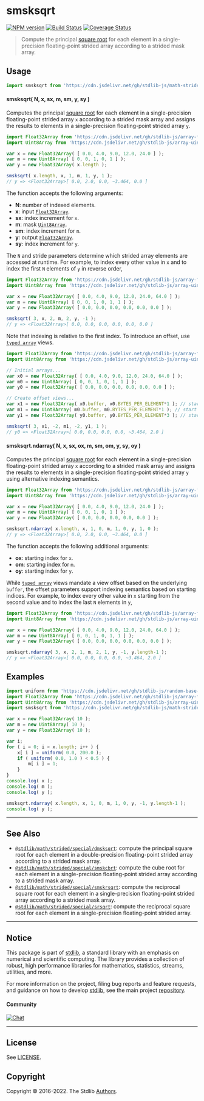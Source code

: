<!--

@license Apache-2.0

Copyright (c) 2021 The Stdlib Authors.

Licensed under the Apache License, Version 2.0 (the "License");
you may not use this file except in compliance with the License.
You may obtain a copy of the License at

   http://www.apache.org/licenses/LICENSE-2.0

Unless required by applicable law or agreed to in writing, software
distributed under the License is distributed on an "AS IS" BASIS,
WITHOUT WARRANTIES OR CONDITIONS OF ANY KIND, either express or implied.
See the License for the specific language governing permissions and
limitations under the License.

-->

# smsksqrt

[![NPM version][npm-image]][npm-url] [![Build Status][test-image]][test-url] [![Coverage Status][coverage-image]][coverage-url] <!-- [![dependencies][dependencies-image]][dependencies-url] -->

> Compute the principal [square root][@stdlib/math/base/special/sqrtf] for each element in a single-precision floating-point strided array according to a strided mask array.

<section class="intro">

</section>

<!-- /.intro -->



<section class="usage">

## Usage

```javascript
import smsksqrt from 'https://cdn.jsdelivr.net/gh/stdlib-js/math-strided-special-smsksqrt@deno/mod.js';
```

#### smsksqrt( N, x, sx, m, sm, y, sy )

Computes the principal [square root][@stdlib/math/base/special/sqrtf] for each element in a single-precision floating-point strided array `x` according to a strided mask array and assigns the results to elements in a single-precision floating-point strided array `y`.

```javascript
import Float32Array from 'https://cdn.jsdelivr.net/gh/stdlib-js/array-float32@deno/mod.js';
import Uint8Array from 'https://cdn.jsdelivr.net/gh/stdlib-js/array-uint8@deno/mod.js';

var x = new Float32Array( [ 0.0, 4.0, 9.0, 12.0, 24.0 ] );
var m = new Uint8Array( [ 0, 0, 1, 0, 1 ] );
var y = new Float32Array( x.length );

smsksqrt( x.length, x, 1, m, 1, y, 1 );
// y => <Float32Array>[ 0.0, 2.0, 0.0, ~3.464, 0.0 ]
```

The function accepts the following arguments:

-   **N**: number of indexed elements.
-   **x**: input [`Float32Array`][@stdlib/array/float32].
-   **sx**: index increment for `x`.
-   **m**: mask [`Uint8Array`][@stdlib/array/uint8].
-   **sm**: index increment for `m`.
-   **y**: output [`Float32Array`][@stdlib/array/float32].
-   **sy**: index increment for `y`.

The `N` and stride parameters determine which strided array elements are accessed at runtime. For example, to index every other value in `x` and to index the first `N` elements of `y` in reverse order,

```javascript
import Float32Array from 'https://cdn.jsdelivr.net/gh/stdlib-js/array-float32@deno/mod.js';
import Uint8Array from 'https://cdn.jsdelivr.net/gh/stdlib-js/array-uint8@deno/mod.js';

var x = new Float32Array( [ 0.0, 4.0, 9.0, 12.0, 24.0, 64.0 ] );
var m = new Uint8Array( [ 0, 0, 1, 0, 1, 1 ] );
var y = new Float32Array( [ 0.0, 0.0, 0.0, 0.0, 0.0, 0.0 ] );

smsksqrt( 3, x, 2, m, 2, y, -1 );
// y => <Float32Array>[ 0.0, 0.0, 0.0, 0.0, 0.0, 0.0 ]
```

Note that indexing is relative to the first index. To introduce an offset, use [`typed array`][@stdlib/array/float32] views.

```javascript
import Float32Array from 'https://cdn.jsdelivr.net/gh/stdlib-js/array-float32@deno/mod.js';
import Uint8Array from 'https://cdn.jsdelivr.net/gh/stdlib-js/array-uint8@deno/mod.js';

// Initial arrays...
var x0 = new Float32Array( [ 0.0, 4.0, 9.0, 12.0, 24.0, 64.0 ] );
var m0 = new Uint8Array( [ 0, 0, 1, 0, 1, 1 ] );
var y0 = new Float32Array( [ 0.0, 0.0, 0.0, 0.0, 0.0, 0.0 ] );

// Create offset views...
var x1 = new Float32Array( x0.buffer, x0.BYTES_PER_ELEMENT*1 ); // start at 2nd element
var m1 = new Uint8Array( m0.buffer, m0.BYTES_PER_ELEMENT*1 ); // start at 2nd element
var y1 = new Float32Array( y0.buffer, y0.BYTES_PER_ELEMENT*3 ); // start at 4th element

smsksqrt( 3, x1, -2, m1, -2, y1, 1 );
// y0 => <Float32Array>[ 0.0, 0.0, 0.0, 0.0, ~3.464, 2.0 ]
```

#### smsksqrt.ndarray( N, x, sx, ox, m, sm, om, y, sy, oy )

Computes the principal [square root][@stdlib/math/base/special/sqrtf] for each element in a single-precision floating-point strided array `x` according to a strided mask array and assigns the results to elements in a single-precision floating-point strided array `y` using alternative indexing semantics.

```javascript
import Float32Array from 'https://cdn.jsdelivr.net/gh/stdlib-js/array-float32@deno/mod.js';
import Uint8Array from 'https://cdn.jsdelivr.net/gh/stdlib-js/array-uint8@deno/mod.js';

var x = new Float32Array( [ 0.0, 4.0, 9.0, 12.0, 24.0 ] );
var m = new Uint8Array( [ 0, 0, 1, 0, 1 ] );
var y = new Float32Array( [ 0.0, 0.0, 0.0, 0.0, 0.0 ] );

smsksqrt.ndarray( x.length, x, 1, 0, m, 1, 0, y, 1, 0 );
// y => <Float32Array>[ 0.0, 2.0, 0.0, ~3.464, 0.0 ]
```

The function accepts the following additional arguments:

-   **ox**: starting index for `x`.
-   **om**: starting index for `m`.
-   **oy**: starting index for `y`.

While [`typed array`][@stdlib/array/float32] views mandate a view offset based on the underlying `buffer`, the offset parameters support indexing semantics based on starting indices. For example, to index every other value in `x` starting from the second value and to index the last `N` elements in `y`,

```javascript
import Float32Array from 'https://cdn.jsdelivr.net/gh/stdlib-js/array-float32@deno/mod.js';
import Uint8Array from 'https://cdn.jsdelivr.net/gh/stdlib-js/array-uint8@deno/mod.js';

var x = new Float32Array( [ 0.0, 4.0, 9.0, 12.0, 24.0, 64.0 ] );
var m = new Uint8Array( [ 0, 0, 1, 0, 1, 1 ] );
var y = new Float32Array( [ 0.0, 0.0, 0.0, 0.0, 0.0, 0.0 ] );

smsksqrt.ndarray( 3, x, 2, 1, m, 2, 1, y, -1, y.length-1 );
// y => <Float32Array>[ 0.0, 0.0, 0.0, 0.0, ~3.464, 2.0 ]
```

</section>

<!-- /.usage -->

<section class="notes">

</section>

<!-- /.notes -->

<section class="examples">

## Examples

<!-- eslint no-undef: "error" -->

```javascript
import uniform from 'https://cdn.jsdelivr.net/gh/stdlib-js/random-base-uniform@deno/mod.js';
import Float32Array from 'https://cdn.jsdelivr.net/gh/stdlib-js/array-float32@deno/mod.js';
import Uint8Array from 'https://cdn.jsdelivr.net/gh/stdlib-js/array-uint8@deno/mod.js';
import smsksqrt from 'https://cdn.jsdelivr.net/gh/stdlib-js/math-strided-special-smsksqrt@deno/mod.js';

var x = new Float32Array( 10 );
var m = new Uint8Array( 10 );
var y = new Float32Array( 10 );

var i;
for ( i = 0; i < x.length; i++ ) {
    x[ i ] = uniform( 0.0, 200.0 );
    if ( uniform( 0.0, 1.0 ) < 0.5 ) {
        m[ i ] = 1;
    }
}
console.log( x );
console.log( m );
console.log( y );

smsksqrt.ndarray( x.length, x, 1, 0, m, 1, 0, y, -1, y.length-1 );
console.log( y );
```

</section>

<!-- /.examples -->

<!-- C interface documentation. -->



<!-- Section for related `stdlib` packages. Do not manually edit this section, as it is automatically populated. -->

<section class="related">

* * *

## See Also

-   <span class="package-name">[`@stdlib/math/strided/special/dmsksqrt`][@stdlib/math/strided/special/dmsksqrt]</span><span class="delimiter">: </span><span class="description">compute the principal square root for each element in a double-precision floating-point strided array according to a strided mask array.</span>
-   <span class="package-name">[`@stdlib/math/strided/special/smskcbrt`][@stdlib/math/strided/special/smskcbrt]</span><span class="delimiter">: </span><span class="description">compute the cube root for each element in a single-precision floating-point strided array according to a strided mask array.</span>
-   <span class="package-name">[`@stdlib/math/strided/special/smskrsqrt`][@stdlib/math/strided/special/smskrsqrt]</span><span class="delimiter">: </span><span class="description">compute the reciprocal square root for each element in a single-precision floating-point strided array according to a strided mask array.</span>
-   <span class="package-name">[`@stdlib/math/strided/special/srsqrt`][@stdlib/math/strided/special/srsqrt]</span><span class="delimiter">: </span><span class="description">compute the reciprocal square root for each element in a single-precision floating-point strided array.</span>

</section>

<!-- /.related -->

<!-- Section for all links. Make sure to keep an empty line after the `section` element and another before the `/section` close. -->


<section class="main-repo" >

* * *

## Notice

This package is part of [stdlib][stdlib], a standard library with an emphasis on numerical and scientific computing. The library provides a collection of robust, high performance libraries for mathematics, statistics, streams, utilities, and more.

For more information on the project, filing bug reports and feature requests, and guidance on how to develop [stdlib][stdlib], see the main project [repository][stdlib].

#### Community

[![Chat][chat-image]][chat-url]

---

## License

See [LICENSE][stdlib-license].


## Copyright

Copyright &copy; 2016-2022. The Stdlib [Authors][stdlib-authors].

</section>

<!-- /.stdlib -->

<!-- Section for all links. Make sure to keep an empty line after the `section` element and another before the `/section` close. -->

<section class="links">

[npm-image]: http://img.shields.io/npm/v/@stdlib/math-strided-special-smsksqrt.svg
[npm-url]: https://npmjs.org/package/@stdlib/math-strided-special-smsksqrt

[test-image]: https://github.com/stdlib-js/math-strided-special-smsksqrt/actions/workflows/test.yml/badge.svg?branch=main
[test-url]: https://github.com/stdlib-js/math-strided-special-smsksqrt/actions/workflows/test.yml?query=branch:main

[coverage-image]: https://img.shields.io/codecov/c/github/stdlib-js/math-strided-special-smsksqrt/main.svg
[coverage-url]: https://codecov.io/github/stdlib-js/math-strided-special-smsksqrt?branch=main

<!--

[dependencies-image]: https://img.shields.io/david/stdlib-js/math-strided-special-smsksqrt.svg
[dependencies-url]: https://david-dm.org/stdlib-js/math-strided-special-smsksqrt/main

-->

[chat-image]: https://img.shields.io/gitter/room/stdlib-js/stdlib.svg
[chat-url]: https://gitter.im/stdlib-js/stdlib/

[stdlib]: https://github.com/stdlib-js/stdlib

[stdlib-authors]: https://github.com/stdlib-js/stdlib/graphs/contributors

[umd]: https://github.com/umdjs/umd
[es-module]: https://developer.mozilla.org/en-US/docs/Web/JavaScript/Guide/Modules

[deno-url]: https://github.com/stdlib-js/math-strided-special-smsksqrt/tree/deno
[umd-url]: https://github.com/stdlib-js/math-strided-special-smsksqrt/tree/umd
[esm-url]: https://github.com/stdlib-js/math-strided-special-smsksqrt/tree/esm

[stdlib-license]: https://raw.githubusercontent.com/stdlib-js/math-strided-special-smsksqrt/main/LICENSE

[@stdlib/array/float32]: https://github.com/stdlib-js/array-float32/tree/deno

[@stdlib/math/base/special/sqrtf]: https://github.com/stdlib-js/math-base-special-sqrtf/tree/deno

[@stdlib/array/uint8]: https://github.com/stdlib-js/array-uint8/tree/deno

<!-- <related-links> -->

[@stdlib/math/strided/special/dmsksqrt]: https://github.com/stdlib-js/math-strided-special-dmsksqrt/tree/deno

[@stdlib/math/strided/special/smskcbrt]: https://github.com/stdlib-js/math-strided-special-smskcbrt/tree/deno

[@stdlib/math/strided/special/smskrsqrt]: https://github.com/stdlib-js/math-strided-special-smskrsqrt/tree/deno

[@stdlib/math/strided/special/srsqrt]: https://github.com/stdlib-js/math-strided-special-srsqrt/tree/deno

<!-- </related-links> -->

</section>

<!-- /.links -->
